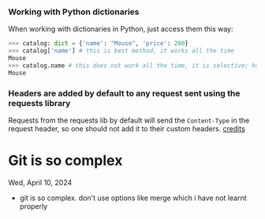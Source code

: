 ### Working with Python dictionaries
When working with dictionaries in Python, just access them this way:
```python
>>> catalog: dict = {'name': "Mouse", 'price': 200}
>>> catalog['name'] # this is best method, it works all the time
Mouse
>>> catalog.name # this does not work all the time, it is selective; haven't figured out why
Mouse
```

### Headers are added by default to any request sent using the requests library
Requests from the requests lib by default will send the ```Content-Type``` in the
request header, so one should not add it to their custom headers. [credits](https://stackoverflow.com/a/73383831)


# Git is so complex
Wed, April 10, 2024
- git is so complex. don't use options like merge which i have not learnt properly

